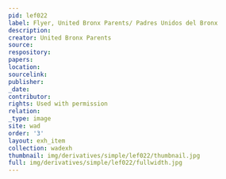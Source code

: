 ```yaml
---
pid: lef022
label: Flyer, United Bronx Parents/ Padres Unidos del Bronx
description:
creator: United Bronx Parents
source:
respository:
papers:
location:
sourcelink:
publisher:
_date:
contributor:
rights: Used with permission
relation:
_type: image
site: wad
order: '3'
layout: exh_item
collection: wadexh
thumbnail: img/derivatives/simple/lef022/thumbnail.jpg
full: img/derivatives/simple/lef022/fullwidth.jpg
---
```

